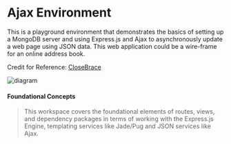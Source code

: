 # Ajax Environment
This is a playground environment that demonstrates the basics of setting up a MongoDB server and using Express.js and Ajax to asynchronously update a web page using JSON data. This web application could be a wire-frame for an online address book.   

Credit for Reference: 
[CloseBrace](https://closebrace.com/tutorials/2017-03-02/creating-a-simple-restful-web-app-with-nodejs-express-and-mongodb)

![diagram](https://image.slidesharecdn.com/ajaxtechnology-140820025052-phpapp02/95/what-is-ajax-technology-3-638.jpg?cb=1469434957)

#### Foundational Concepts 
> This workspace covers the foundational elements of routes, views, and dependency packages in terms of working with the Express.js Engine, templating services like Jade/Pug and JSON services like Ajax. 